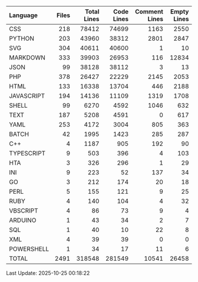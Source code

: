 | Language   |   Files |   Total Lines |   Code Lines |   Comment Lines |   Empty Lines |
|:-----------|--------:|--------------:|-------------:|----------------:|--------------:|
| CSS        |     218 |         78412 |        74699 |            1163 |          2550 |
| PYTHON     |     203 |         43960 |        38312 |            2801 |          2847 |
| SVG        |     304 |         40611 |        40600 |               1 |            10 |
| MARKDOWN   |     333 |         39903 |        26953 |             116 |         12834 |
| JSON       |      99 |         38128 |        38112 |               3 |            13 |
| PHP        |     378 |         26427 |        22229 |            2145 |          2053 |
| HTML       |     133 |         16338 |        13704 |             446 |          2188 |
| JAVASCRIPT |     194 |         14136 |        11109 |            1319 |          1708 |
| SHELL      |      99 |          6270 |         4592 |            1046 |           632 |
| TEXT       |     187 |          5208 |         4591 |               0 |           617 |
| YAML       |     253 |          4172 |         3004 |             805 |           363 |
| BATCH      |      42 |          1995 |         1423 |             285 |           287 |
| C++        |       4 |          1187 |          905 |             192 |            90 |
| TYPESCRIPT |       9 |           503 |          396 |               4 |           103 |
| HTA        |       3 |           326 |          296 |               1 |            29 |
| INI        |       9 |           223 |           52 |             137 |            34 |
| GO         |       3 |           212 |          174 |              20 |            18 |
| PERL       |       5 |           155 |          121 |               9 |            25 |
| RUBY       |       4 |           140 |          104 |               4 |            32 |
| VBSCRIPT   |       4 |            86 |           73 |               9 |             4 |
| ARDUINO    |       1 |            43 |           34 |               2 |             7 |
| SQL        |       1 |            40 |           10 |              22 |             8 |
| XML        |       4 |            39 |           39 |               0 |             0 |
| POWERSHELL |       1 |            34 |           17 |              11 |             6 |
| TOTAL      |    2491 |        318548 |       281549 |           10541 |         26458 |

Last Update: 2025-10-25 00:18:22